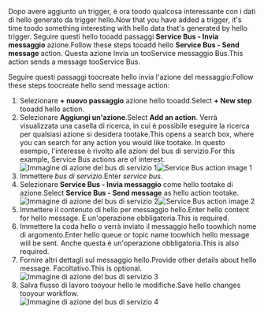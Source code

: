 <span data-ttu-id="faab3-101">Dopo avere aggiunto un trigger, è ora toodo qualcosa interessante con i dati di hello generato da trigger hello.</span><span class="sxs-lookup"><span data-stu-id="faab3-101">Now that you have added a trigger, it's time toodo something interesting with hello data that's generated by hello trigger.</span></span> <span data-ttu-id="faab3-102">Seguire questi hello tooadd passaggi **Service Bus - Invia messaggio** azione.</span><span class="sxs-lookup"><span data-stu-id="faab3-102">Follow these steps tooadd hello **Service Bus - Send message** action.</span></span> <span data-ttu-id="faab3-103">Questa azione Invia un tooService messaggio Bus.</span><span class="sxs-lookup"><span data-stu-id="faab3-103">This action sends a message tooService Bus.</span></span>  

<span data-ttu-id="faab3-104">Seguire questi passaggi toocreate hello invia l'azione del messaggio:</span><span class="sxs-lookup"><span data-stu-id="faab3-104">Follow these steps toocreate hello send message action:</span></span>  

1. <span data-ttu-id="faab3-105">Selezionare **+ nuovo passaggio** azione hello tooadd.</span><span class="sxs-lookup"><span data-stu-id="faab3-105">Select **+ New step** tooadd hello action.</span></span>  
2. <span data-ttu-id="faab3-106">Selezionare **Aggiungi un'azione**.</span><span class="sxs-lookup"><span data-stu-id="faab3-106">Select **Add an action**.</span></span> <span data-ttu-id="faab3-107">Verrà visualizzata una casella di ricerca, in cui è possibile eseguire la ricerca per qualsiasi azione si desidera tootake.</span><span class="sxs-lookup"><span data-stu-id="faab3-107">This opens a search box, where you can search for any action you would like tootake.</span></span> <span data-ttu-id="faab3-108">In questo esempio, l'interesse è rivolto alle azioni del bus di servizio.</span><span class="sxs-lookup"><span data-stu-id="faab3-108">For this example, Service Bus actions are of interest.</span></span>    
   <span data-ttu-id="faab3-109">![Immagine di azione del bus di servizio 1](./media/connectors-create-api-servicebus/action-1.png)</span><span class="sxs-lookup"><span data-stu-id="faab3-109">![Service Bus action image 1](./media/connectors-create-api-servicebus/action-1.png)</span></span>   
3. <span data-ttu-id="faab3-110">Immettere *bus di servizio*.</span><span class="sxs-lookup"><span data-stu-id="faab3-110">Enter *service bus*.</span></span>  
4. <span data-ttu-id="faab3-111">Selezionare **Service Bus - Invia messaggio** come hello tootake di azione.</span><span class="sxs-lookup"><span data-stu-id="faab3-111">Select **Service Bus - Send message** as hello action tootake.</span></span>  
   <span data-ttu-id="faab3-112">![Immagine di azione del bus di servizio 2](./media/connectors-create-api-servicebus/action-2.png)</span><span class="sxs-lookup"><span data-stu-id="faab3-112">![Service Bus action image 2](./media/connectors-create-api-servicebus/action-2.png)</span></span>    
5. <span data-ttu-id="faab3-113">Immettere il contenuto di hello per messaggio hello.</span><span class="sxs-lookup"><span data-stu-id="faab3-113">Enter hello content for hello message.</span></span> <span data-ttu-id="faab3-114">È un'operazione obbligatoria.</span><span class="sxs-lookup"><span data-stu-id="faab3-114">This is required.</span></span>  
6. <span data-ttu-id="faab3-115">Immettere la coda hello o verrà inviato il messaggio hello toowhich nome di argomento.</span><span class="sxs-lookup"><span data-stu-id="faab3-115">Enter hello queue or topic name toowhich hello message will be sent.</span></span> <span data-ttu-id="faab3-116">Anche questa è un'operazione obbligatoria.</span><span class="sxs-lookup"><span data-stu-id="faab3-116">This is also required.</span></span>   
7. <span data-ttu-id="faab3-117">Fornire altri dettagli sul messaggio hello.</span><span class="sxs-lookup"><span data-stu-id="faab3-117">Provide other details about hello message.</span></span> <span data-ttu-id="faab3-118">Facoltativo.</span><span class="sxs-lookup"><span data-stu-id="faab3-118">This is optional.</span></span>     
   ![Immagine di azione del bus di servizio 3](./media/connectors-create-api-servicebus/action-3.png)    
8. <span data-ttu-id="faab3-120">Salva flusso di lavoro tooyour hello le modifiche.</span><span class="sxs-lookup"><span data-stu-id="faab3-120">Save hello changes tooyour workflow.</span></span>   
   ![Immagine di azione del bus di servizio 4](./media/connectors-create-api-servicebus/action-4.png)     

